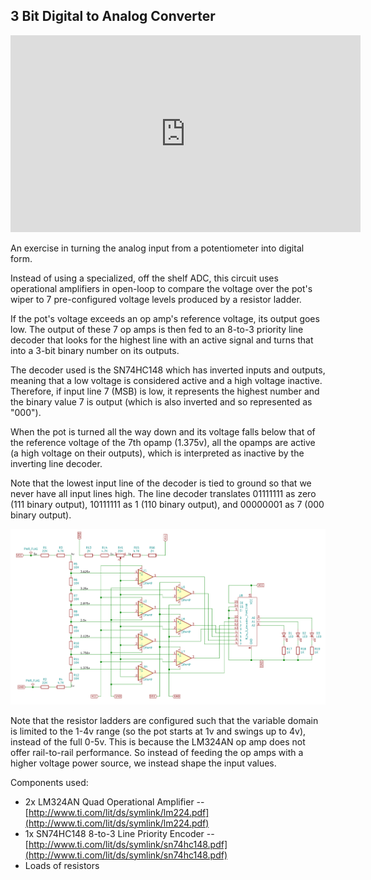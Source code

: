 3 Bit Digital to Analog Converter
---------------------------------

<iframe width="560" height="315" src="https://www.youtube.com/embed/z3wcODP0M10" frameborder="0" allow="accelerometer; autoplay; encrypted-media; gyroscope; picture-in-picture" allowfullscreen></iframe>

An exercise in turning the analog input from a potentiometer into digital form.

Instead of using a specialized, off the shelf ADC, this circuit uses
operational amplifiers in open-loop to compare the voltage over the pot's wiper
to 7 pre-configured voltage levels produced by a resistor ladder.

If the pot's voltage exceeds an op amp's reference voltage, its output goes
low. The output of these 7 op amps is then fed to an 8-to-3 priority line
decoder that looks for the highest line with an active signal and turns that
into a 3-bit binary number on its outputs.

The decoder used is the SN74HC148 which has inverted inputs and outputs,
meaning that a low voltage is considered active and a high voltage inactive.
Therefore, if input line 7 (MSB) is low, it represents the highest number and
the binary value 7 is output (which is also inverted and so represented as
"000").

When the pot is turned all the way down and its voltage falls below that of the
reference voltage of the 7th opamp (1.375v), all the opamps are active (a high
voltage on their outputs), which is interpreted as inactive by the inverting
line decoder.
   
Note that the lowest input line of the decoder is tied to ground so that we
never have all input lines high. The line decoder translates 01111111 as zero
(111 binary output), 10111111 as 1 (110 binary output), and 00000001 as 7
(000 binary output).

![KiCad Schematic](opamp_adc/schematic.png)

Note that the resistor ladders are configured such that the variable domain is
limited to the 1-4v range (so the pot starts at 1v and swings up to 4v), instead of
the full 0-5v. This is because the LM324AN op amp does not offer rail-to-rail
performance. So instead of feeding the op amps with a higher voltage power
source, we instead shape the input values.

Components used:

* 2x LM324AN Quad Operational Amplifier -- [http://www.ti.com/lit/ds/symlink/lm224.pdf](http://www.ti.com/lit/ds/symlink/lm224.pdf)
* 1x SN74HC148 8-to-3 Line Priority Encoder -- [http://www.ti.com/lit/ds/symlink/sn74hc148.pdf](http://www.ti.com/lit/ds/symlink/sn74hc148.pdf)
* Loads of resistors